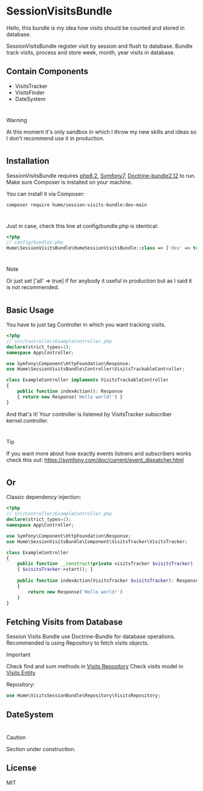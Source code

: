 # SessionVisitsBundle

Hello, this bundle is my idea how visits should be counted and stored in database.

SessionVisitsBundle register visit by session and flush to database.
Bundle track visits, process and store week, month, year visits in database.

## Contain Components
- VisitsTracker
- VisitsFinder
- DateSystem

#
#
> [!WARNING]
> At this moment it's only sandbox in which I throw my new skills and ideas so I don't recommend use it in production.

#
#

## Installation

SessionVisitsBundle requires [php8.2](https://www.php.net/), [Symfony7](https://www.symfony.com/), [Doctrine-bundle2.12](https://www.php.net/) to run.
Make sure Composer is installed on your machine.

You can install it via Composer:
``` sh
composer require hume/session-visits-bundle:dev-main
```
#
#
Just in case, check this line at config/bundle.php is identical:
``` php
<?php
// config/bundles.php
Hume\SessionVisitsBundle\HumeSessionVisitsBundle::class => ['dev' => true, 'test' => true],
```
#
> [!NOTE]
> Or just set ['all' => true] if for anybody it useful in production but as I said it is not recommended.
#
#

## Basic Usage
You have to just tag Controller in which you want tracking visits.
``` php
<?php
// src/Controller/ExampleController.php
declare(strict_types=1);
namespace App\Controller;

use Symfony\Component\HttpFoundation\Response;
use Hume\SessionVisitsBundle\Controller\VisitsTrackableController;

class ExampleController implements VisitsTrackableController
{
    public function indexAction(): Response
    { return new Response('Hello world!') }
}
```

And that's it! Your controller is listened by VisitsTracker subscriber kernel.controller.
#
#
> [!TIP]
> If you want more about how exactly events listners and subscribers works check this out:
> https://symfony.com/doc/current/event_dispatcher.html
#
#

## Or
Classic dependency injection:
``` php
<?php
// src/Controller/ExampleController.php
declare(strict_types=1);
namespace App\Controller;

use Symfony\Component\HttpFoundation\Response;
use Hume\SessionVisitsBundle\Component\VisitsTracker\VisitsTracker;

class ExampleController
{
    public function __construct(private visitsTracker $visitsTracker)
    { $visitsTracker->start(); }
    
    public function indexAction(VisitsTracker $visitsTracker): Response
    {
        return new Response('Hello world!')
    }
}
```

## Fetching Visits from Database

Session Visits Bundle use Doctrine-Bundle for database operations.
Recommended is using Repository to fetch visits objects.

> [!IMPORTANT]
> Check find and sum methods in [Visits Repository](src/Repository/VisitsRepositry.php)
> Check visits model in [Visits Entity](src/Entity/Visits.php)

Repository:
``` php
use Hume\VisitsSessionBundle\Repository\VisitsRepository;
```

## DateSystem
#
> [!CAUTION]
> Section under construction.


## License

MIT
